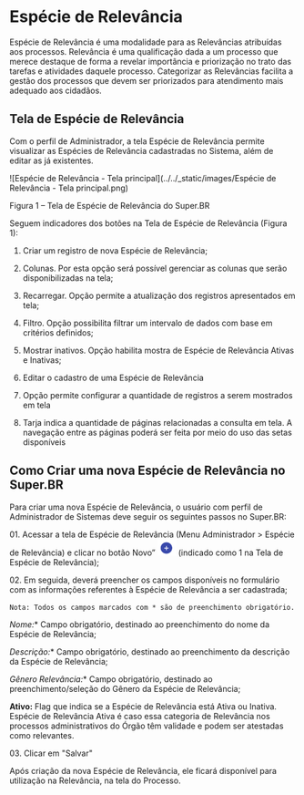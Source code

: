 # Espécie de Relevância

Espécie de Relevância é uma modalidade para as Relevâncias atribuídas aos processos. Relevância é uma qualificação dada a um processo que merece destaque de forma a revelar importância e priorização no trato das tarefas e atividades daquele processo. 
Categorizar as Relevâncias facilita a gestão dos processos que devem ser priorizados para atendimento mais adequado aos cidadãos.

## Tela de Espécie de Relevância

Com o perfil de Administrador, a tela Espécie de Relevância permite visualizar as Espécies de Relevância cadastradas no Sistema, além de editar as já existentes.

![Espécie de Relevância - Tela principal](../../_static/images/Espécie de Relevância - Tela principal.png)

Figura 1 – Tela de Espécie de Relevância do Super.BR

Seguem indicadores dos botões na Tela de Espécie de Relevância (Figura 1):

1)	Criar um registro de nova Espécie de Relevância;

2)	Colunas. Por esta opção será possível gerenciar as colunas que serão disponibilizadas na tela;

3)	Recarregar. Opção permite a atualização dos registros apresentados em tela;

4)	Filtro. Opção possibilita filtrar um intervalo de dados com base em critérios definidos;

5)	Mostrar inativos. Opção habilita mostra de Espécie de Relevância Ativas e Inativas;

6)	Editar o cadastro de uma Espécie de Relevância

7)	Opção permite configurar a quantidade de registros a serem mostrados em tela

8)	Tarja indica a quantidade de páginas relacionadas a consulta em tela. A navegação entre as páginas poderá ser feita por meio do uso das setas disponíveis


## Como Criar uma nova Espécie de Relevância no Super.BR

Para criar uma nova Espécie de Relevância, o usuário com perfil de Administrador de Sistemas deve seguir os seguintes passos no Super.BR: 

01\.	Acessar a tela  de Espécie de Relevância (Menu Administrador > Espécie de Relevância) e clicar no botão Novo” <img src="../../_static/images/Botão de Inclusão (+).png" alt="Botão de Inclusão (+)" style="zoom: 50%;" />  (indicado como 1 na Tela de Espécie de Relevância);

02\.	Em seguida, deverá preencher os campos disponíveis no formulário com as informações referentes à Espécie de Relevância a ser cadastrada;

```{Note}
Nota: Todos os campos marcados com * são de preenchimento obrigatório.
```

**Nome*:** Campo obrigatório, destinado ao preenchimento do nome da Espécie de Relevância;

**Descrição*:** Campo obrigatório, destinado ao preenchimento da descrição da Espécie de Relevância;

**Gênero Relevância*:** Campo obrigatório, destinado ao preenchimento/seleção do Gênero da Espécie de Relevância; 

**Ativo:** Flag que indica se a Espécie de Relevância está Ativa ou Inativa. Espécie de Relevância Ativa é caso essa categoria de Relevância nos processos administrativos do Órgão têm validade e podem ser atestadas como relevantes. 

03\. Clicar em "Salvar"


Após criação da nova Espécie de Relevância, ele ficará disponível para utilização na Relevância, na tela do Processo. 
